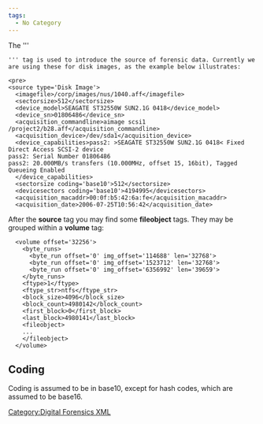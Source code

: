```yaml
---
tags:
  - No Category
---
```

The '''

    ''' tag is used to introduce the source of forensic data. Currently we are using these for disk images, as the example below illustrates:

    <pre>
    <source type='Disk Image'>
      <imagefile>/corp/images/nus/1040.aff</imagefile>
      <sectorsize>512</sectorsize>
      <device_model>SEAGATE ST32550W SUN2.1G 0418</device_model>
      <device_sn>01806486</device_sn>
      <acquisition_commandline>aimage scsi1 /project2/b28.aff</acquisition_commandline>
      <acquisition_device>/dev/sda1</acquisition_device>
      <device_capabilities>pass2: >SEAGATE ST32550W SUN2.1G 0418< Fixed Direct Access SCSI-2 device
    pass2: Serial Number 01806486
    pass2: 20.000MB/s transfers (10.000MHz, offset 15, 16bit), Tagged Queueing Enabled
      </device_capabilities>
      <sectorsize coding='base10'>512</sectorsize>
      <devicesectors coding='base10'>4194995</devicesectors>
      <acquisition_macaddr>00:0f:b5:42:6a:fe</acquisition_macaddr>
      <acquisition_date>2006-07-25T10:56:42</acquisition_date>

</pre>

After the **source** tag you may find some **fileobject** tags. They may
be grouped within a **volume** tag:

      <volume offset='32256'>
        <byte_runs>
          <byte_run offset='0' img_offset='114688' len='32768'>
          <byte_run offset='0' img_offset='1523712' len='32768'>
          <byte_run offset='0' img_offset='6356992' len='39659'>
        </byte_runs>
        <ftype>1</ftype>
        <ftype_str>ntfs</ftype_str>
        <block_size>4096</block_size>
        <block_count>4980142</block_count>
        <first_block>0</first_block>
        <last_block>4980141</last_block>
        <fileobject>
        ...
        </fileobject>
      </volume>

## Coding

Coding is assumed to be in base10, except for hash codes, which are
assumed to be base16.

[Category:Digital Forensics
XML](category:digital_forensics_xml.md)